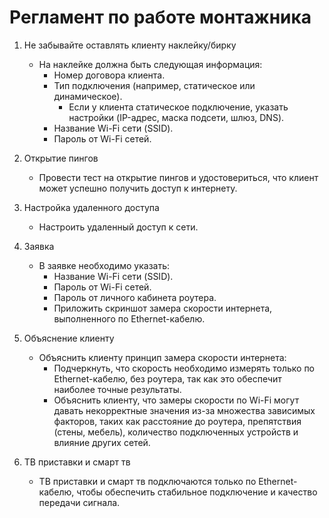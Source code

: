 # Регламент по работе монтажника

1. Не забывайте оставлять клиенту наклейку/бирку
   - На наклейке должна быть следующая информация:
     - Номер договора клиента.
     - Тип подключения (например, статическое или динамическое).
        - Если у клиента статическое подключение, указать настройки (IP-адрес, маска подсети, шлюз, DNS).
     - Название Wi-Fi сети (SSID).
     - Пароль от Wi-Fi сетей.

2. Открытие пингов
   - Провести тест на открытие пингов и удостовериться, что клиент может успешно получить доступ к интернету.

3. Настройка удаленного доступа
   - Настроить удаленный доступ к сети.
4. Заявка
   - В заявке необходимо указать:
     - Название Wi-Fi сети (SSID).
     - Пароль от Wi-Fi сетей.
     - Пароль от личного кабинета роутера.
     - Приложить скриншот замера скорости интернета, выполненного по Ethernet-кабелю.

5. Объяснение клиенту
   - Объяснить клиенту принцип замера скорости интернета:
     - Подчеркнуть, что скорость необходимо измерять только по Ethernet-кабелю, без роутера, так как это обеспечит наиболее точные результаты.
     - Объяснить клиенту, что замеры скорости по Wi-Fi могут давать некорректные значения из-за множества зависимых факторов, таких как расстояние до роутера, препятствия (стены, мебель), количество подключенных устройств и влияние других сетей.

6. ТВ приставки и смарт тв
   - ТВ приставки и смарт тв подключаются только по Ethernet-кабелю, чтобы обеспечить стабильное подключение и качество передачи сигнала.